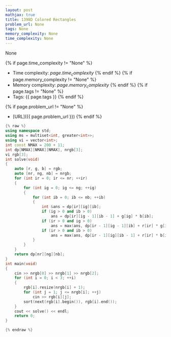 ```yaml
---
layout: post
mathjax: true
title: 1398D Colored Rectangles
problem_url: None
tags: None
memory_complexity: None
time_complexity: None
---
```


None


{% if page.time_complexity != "None" %}
- Time complexity: ${{ page.time_complexity }}$
{% endif %}
{% if page.memory_complexity != "None" %}
- Memory complexity: ${{ page.memory_complexity }}$
{% endif %}
{% if page.tags != "None" %}
- Tags: {{ page.tags }}
{% endif %}

{% if page.problem_url != "None" %}
- [URL]({{ page.problem_url }})
{% endif %}

```cpp
{% raw %}
using namespace std;
using ms = multiset<int, greater<int>>;
using vi = vector<int>;
int const NMAX = 200 + 11;
int dp[NMAX][NMAX][NMAX], nrgb[3];
vi rgb[3];
int solve(void)
{
    auto [r, g, b] = rgb;
    auto [nr, ng, nb] = nrgb;
    for (int ir = 0; ir <= nr; ++ir)
    {
        for (int ig = 0; ig <= ng; ++ig)
        {
            for (int ib = 0; ib <= nb; ++ib)
            {
                int &ans = dp[ir][ig][ib];
                if (ig > 0 and ib > 0)
                    ans = dp[ir][ig - 1][ib - 1] + g[ig] * b[ib];
                if (ir > 0 and ig > 0)
                    ans = max(ans, dp[ir - 1][ig - 1][ib] + r[ir] * g[ig]);
                if (ir > 0 and ib > 0)
                    ans = max(ans, dp[ir - 1][ig][ib - 1] + r[ir] * b[ib]);
            }
        }
    }
    return dp[nr][ng][nb];
}
int main(void)
{
    cin >> nrgb[0] >> nrgb[1] >> nrgb[2];
    for (int i = 0; i < 3; ++i)
    {
        rgb[i].resize(nrgb[i] + 1);
        for (int j = 1; j <= nrgb[i]; ++j)
            cin >> rgb[i][j];
        sort(next(rgb[i].begin()), rgb[i].end());
    }
    cout << solve() << endl;
    return 0;
}

{% endraw %}
```